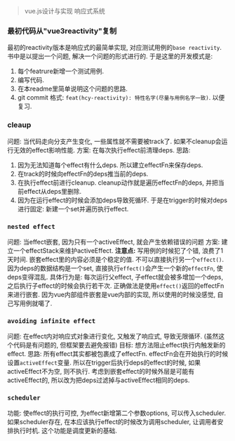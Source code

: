 > vue.js设计与实现 响应式系统

### 最初代码从"vue3reactivity"复制

最初的reactivity版本是响应式的最简单实现, 对应测试用例的`base reactivity`.
书中是以提出一个问题, 解决一个问题的形式进行的.
于是这里的开发模式是:
1.  每个featrure新增一个测试用例.
2.  编写代码.
3.  在本readme里简单说明这个问题的思路.
4.  git commit 格式:  `feat(hcy-reactivity): 特性名字(尽量与用例名字一致)`. 以便复习.

### cleaup

问题: 当代码走向分支产生变化, 一些属性就不需要被track了. 如果不cleanup会运行无效的effect影响性能.
方案: 在每次执行effect前清理deps.
思路:
1.  因为无法知道每个effect有什么deps. 所以建立effectFn来保存deps.
2.  在track的时候向effectFn的deps推当前的deps.
3.  在执行effect前进行cleanup. cleanup动作就是遍历effectFn的deps, 并把当前effect从deps里删除.
4.  因为在运行effect的时候会添加deps导致死循环. 于是在trigger的时候对deps进行固定: 新建一个set并遍历执行effect.

### `nested effect`

问题: 当effect嵌套, 因为只有一个activeEffect, 就会产生依赖错误的问题
方案: 建立一个effectStack来维护activeEffect.
**注意点:** 
    写用例的时候犯了个错, 浪费了1天时间. 嵌套effect里的内容必须是个稳定的值. 不可以直接执行另一个`effect()`.
    因为deps的数据结构是一个set, 直接执行`effect()`会产生一个新的`effectFn`, 使deps变得混乱.
    具体行为是: 每次运行父effect, 子effect就会被多增加一个deps, 之后执行子effect的时候会执行若干次.
    正确做法是使用`effect()`返回的effectFn来进行嵌套.
    因为vue内部组件嵌套是vue内部的实现, 所以使用的时候没感觉, 自己写用例就噶了.

### `avoiding infinite effect`

问题: 在effect内对响应式对象进行变化, 又触发了响应式, 导致无限循环. (虽然这个代码是有问题的, 但框架要去避免报错)
目标: 想方法阻止effect执行内触发新的effect.
思路: 
    所有effect其实都被包裹成了effectFn.
    effectFn会在开始执行的时候设置`activeEffect`变量.
    所以在trigger后执行deps的effect的时候, 如果activeEffect不为空, 则不执行.
    考虑到嵌套effect的时候外层是可能有activeEffect的, 所以改为把deps过滤掉与activeEffect相同的deps.

### `scheduler`

功能: 使effect的执行可控, 为effect新增第二个参数options, 可以传入scheduler. 如果scheduler存在, 在本应该执行effect的时候改为调用scheduler, 让调用者安排执行时机.
这个功能是调度更新的基础.
